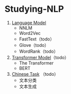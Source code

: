 # Studying-NLP
1. [Language Model](language-model)
   - NNLM
   - Word2Vec
   - FastText（todo）
   - Glove（todo）
   - WordRank（todo）
2. [Transformer Model](transformer-model)（todo）
   - The Transformer
   - BERT
3. [Chinese Task](chinese-task) （todo）
   - 文本分类
   - 文本生成